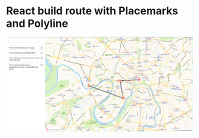 # React build route with Placemarks and Polyline
![alt text](https://raw.githubusercontent.com/alsyapukov/react-map-route-placemarks/master/preview.png)
